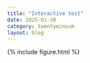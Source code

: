 ```yaml
---
title: "Interactive test"
date: 2025-01-30
category: twentyminsum
layout: blog
---
```

{% include figure.html %}

